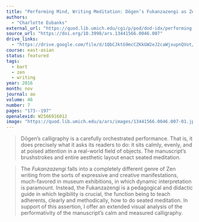 ```yaml
---
title: "Performing Mind, Writing Meditation: Dōgen’s Fukanzazengi as Zen Calligraphy"
authors:
  - "Charlotte Eubanks"
external_url: "https://quod.lib.umich.edu/cgi/p/pod/dod-idx/performing-mind-writing-meditation-dogens-fukanzazengi-as.pdf?c=ars;idno=13441566.0046.007;format=pdf"
source_url: "https://doi.org/10.3998/ars.13441566.0046.007"
drive_links:
  - "https://drive.google.com/file/d/1QbCJktG9mcCZKkGW2eJ2caWjxupnQVot/view?usp=drivesdk"
course: east-asian
status: featured
tags:
  - bart
  - zen
  - writing
year: 2016
month: nov
journal: ao
volume: 46
number: 7
pages: "173--197"
openalexid: W2566916012
image: "https://quod.lib.umich.edu/a/ars/images/13441566.0046.007-01.jpg"
---
```


> Dōgen’s calligraphy is a carefully orchestrated performance. That is, it does precisely what it asks its readers to do: it sits calmly, evenly, and at poised attention in a real-world field of objects. The manuscript’s brushstrokes and entire aesthetic layout enact seated meditation.

> The *Fukanzazengi* falls into a completely different genre of Zen writing from the sorts of expressive and creative manifestations, much-favored in museum exhibitions, in which dynamic interpretation is paramount. Instead, the Fukanzazengi is a pedagogical and didactic guide in which legibility is crucial, the function being to teach adherents, clearly and methodically, how to do seated meditation. In support of this assertion, I offer an extended visual analysis of the performativity of the manuscript’s calm and measured calligraphy.
